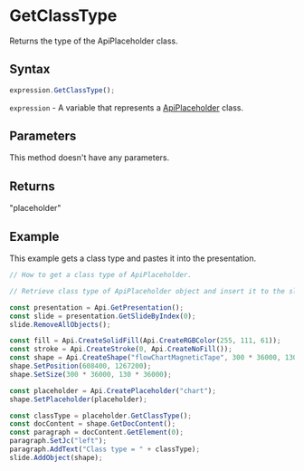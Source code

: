 # GetClassType

Returns the type of the ApiPlaceholder class.

## Syntax

```javascript
expression.GetClassType();
```

`expression` - A variable that represents a [ApiPlaceholder](../ApiPlaceholder.md) class.

## Parameters

This method doesn't have any parameters.

## Returns

"placeholder"

## Example

This example gets a class type and pastes it into the presentation.

```javascript editor-pptx
// How to get a class type of ApiPlaceholder.

// Retrieve class type of ApiPlaceholder object and insert it to the slide.

const presentation = Api.GetPresentation();
const slide = presentation.GetSlideByIndex(0);
slide.RemoveAllObjects();

const fill = Api.CreateSolidFill(Api.CreateRGBColor(255, 111, 61));
const stroke = Api.CreateStroke(0, Api.CreateNoFill());
const shape = Api.CreateShape("flowChartMagneticTape", 300 * 36000, 130 * 36000, fill, stroke);
shape.SetPosition(608400, 1267200);
shape.SetSize(300 * 36000, 130 * 36000);

const placeholder = Api.CreatePlaceholder("chart");
shape.SetPlaceholder(placeholder);

const classType = placeholder.GetClassType();
const docContent = shape.GetDocContent();
const paragraph = docContent.GetElement(0);
paragraph.SetJc("left");
paragraph.AddText("Class type = " + classType);
slide.AddObject(shape);

```

